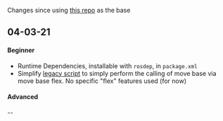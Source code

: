 Changes since using [this repo](https://github.com/Rayman/turtlebot3_mbf) as the base

## 04-03-21
#### Beginner
* Runtime Dependencies, installable with `rosdep`, in `package.xml`
* Simplify [legacy script](https://github.com/magazino/move_base_flex/blob/a8fb229161007a08c705d510765b37ce8e57cb55/mbf_costmap_nav/scripts/move_base_legacy_relay.py#L32) to simply perform the calling of move base via move base flex. No specific "flex" features used (for now)

#### Advanced
\--
